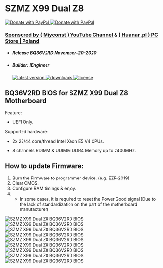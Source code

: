 # SZMZ X99 Dual Z8

<a href="https://www.paypal.com/donate?hosted_button_id=ASF2H5CU95MUQ">
  <img src="https://raw.githubusercontent.com/BIOS-iEngineer/PNG/main/PayPal.png" alt="Donate with PayPal" />
</a>
<a href="https://www.paypal.com/donate?hosted_button_id=ASF2H5CU95MUQ">
  <img src="https://raw.githubusercontent.com/BIOS-iEngineer/PNG/main/QR-PayPal.png" alt="Donate with PayPal" />
</a>

### <a target="_blank" rel="noopener noreferrer" href="https://www.youtube.com/c/Miyconst/videos">Sponsored by ( Miyconst ) YouTube Channel </a> & <a target="_blank" rel="noopener noreferrer" href="https://huanan.pl/"> ( Huanan.pl ) PC Store | Poland</a>
* ##### Release BQ36V2RD November-20-2020
* ##### Builder: iEngineer
    <a href="https://github.com/BIOS-iEngineer/SZMZ-X99-Dual-Z8/releases/latest">
        <img src="https://img.shields.io/github/release/BIOS-iEngineer/SZMZ-X99-Dual-Z8.svg?color=silver&style=for-the-badge&logo=appveyor" alt="latest version"/>
    </a>
    <a href="https://github.com/BIOS-iEngineer/SZMZ-X99-Dual-Z8/releases">
        <img src="https://img.shields.io/github/downloads/BIOS-iEngineer/SZMZ-X99-Dual-Z8/total.svg?color=silver&style=for-the-badge&logo=appveyor" alt="downloads"/>
    </a>
    <a href="https://github.com/BIOS-iEngineer/SZMZ-X99-Dual-Z8/blob/master/License">
        <img src="https://img.shields.io/github/license/BIOS-iEngineer/SZMZ-X99-Dual-Z8.svg?style=for-the-badge&logo=appveyor" alt="license"/>
    </a>

## BQ36V2RD BIOS for SZMZ X99 Dual Z8 Motherboard
Feature:

* UEFI Only.

Supported hardware:

* 2x 22/44 core/thread Intel Xeon E5 V4 CPUs.

* 8 channels RDIMM & UDIMM DDR4 Memory up to 2400MHz.

## How to update Firmware:

   1) Burn the Firmware to programmer device. (e.g. EZP-2019)
   2) Clear CMOS.
   3) Configure RAM timings & enjoy.
   4) * In some cases, it is required to reset the Power Good signal (Due to the lack of standardization on the part of the motherboard manufacturer)

<img src="https://raw.githubusercontent.com/BIOS-iEngineer/PNG/main/BQ36V2RD.png" alt="SZMZ X99 Dual Z8 BQ36V2RD BIOS" />
<img src="https://raw.githubusercontent.com/BIOS-iEngineer/PNG/main/SZMZ-Full Logo.bmp" alt="SZMZ X99 Dual Z8 BQ36V2RD BIOS" />
<img src="https://raw.githubusercontent.com/BIOS-iEngineer/PNG/main/BQ36V2RD-01.png" alt="SZMZ X99 Dual Z8 BQ36V2RD BIOS" />
<img src="https://raw.githubusercontent.com/BIOS-iEngineer/PNG/main/BQ36V2RD-02.png" alt="SZMZ X99 Dual Z8 BQ36V2RD BIOS" />
<img src="https://raw.githubusercontent.com/BIOS-iEngineer/PNG/main/BQ36V2RD-03.png" alt="SZMZ X99 Dual Z8 BQ36V2RD BIOS" />
<img src="https://raw.githubusercontent.com/BIOS-iEngineer/PNG/main/BQ36V2RD-04.png" alt="SZMZ X99 Dual Z8 BQ36V2RD BIOS" />
<img src="https://raw.githubusercontent.com/BIOS-iEngineer/PNG/main/BQ36V2RD-05.png" alt="SZMZ X99 Dual Z8 BQ36V2RD BIOS" />
<img src="https://raw.githubusercontent.com/BIOS-iEngineer/PNG/main/BQ36V2RD-06.png" alt="SZMZ X99 Dual Z8 BQ36V2RD BIOS" />
<img src="https://raw.githubusercontent.com/BIOS-iEngineer/PNG/main/BQ36V2RD-07.png" alt="SZMZ X99 Dual Z8 BQ36V2RD BIOS" />
